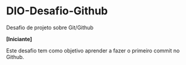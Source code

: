 # DIO-Desafio-Github
Desafio de projeto sobre Git/Github

**[Iniciante]**

Este desafio tem como objetivo aprender a fazer o primeiro commit no Github.
